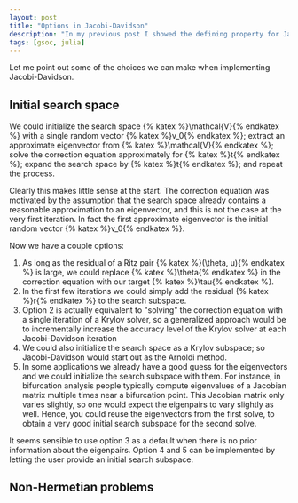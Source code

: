 ```yaml
---
layout: post
title: "Options in Jacobi-Davidson"
description: "In my previous post I showed the defining property for Jacobi-Davidson, but it turns out that there is a lot of freedom in the remaining parts of the algorithm."
tags: [gsoc, julia]
---
```


Let me point out some of the choices we can make when implementing Jacobi-Davidson.

## Initial search space
We could initialize the search space {% katex %}\mathcal{V}{% endkatex %} with a single random vector {% katex %}v_0{% endkatex %}; extract an approximate eigenvector from {% katex %}\mathcal{V}{% endkatex %}; solve the correction equation approximately for {% katex %}t{% endkatex %}; expand the search space by {% katex %}t{% endkatex %}; and repeat the process.

Clearly this makes little sense at the start. The correction equation was motivated by the assumption that the search space already contains a reasonable approximation to an eigenvector, and this is not the case at the very first iteration. In fact the first approximate eigenvector is the initial random vector {% katex %}v_0{% endkatex %}.

Now we have a couple options:

1. As long as the residual of a Ritz pair {% katex %}(\theta, u){% endkatex %} is large, we could replace {% katex %}\theta{% endkatex %} in the correction equation with our target {% katex %}\tau{% endkatex %}.
2. In the first few iterations we could simply add the residual {% katex %}r{% endkatex %} to the search subspace.
3. Option 2 is actually equivalent to "solving" the correction equation with a single iteration of a Krylov solver, so a generalized approach would be to incrementally increase the accuracy level of the Krylov solver at each Jacobi-Davidson iteration
4. We could also initialize the search space as a Krylov subspace; so Jacobi-Davidson would start out as the Arnoldi method.
5. In some applications we already have a good guess for the eigenvectors and we could initialize the search subspace with them. For instance, in bifurcation analysis people typically compute eigenvalues of a Jacobian matrix multiple times near a bifurcation point. This Jacobian matrix only varies slightly, so one would expect the eigenpairs to vary slightly as well. Hence, you could reuse the eigenvectors from the first solve, to obtain a very good initial search subspace for the second solve.

It seems sensible to use option 3 as a default when there is no prior information about the eigenpairs. Option 4 and 5 can be implemented by letting the user provide an initial search subspace.

## Non-Hermetian problems
